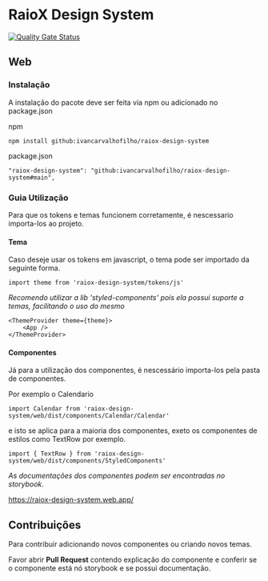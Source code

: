 # RaioX Design System
[![Quality Gate Status](https://sonarcloud.io/api/project_badges/measure?project=guhcostan-equals_raiox-design-system&metric=alert_status)](https://sonarcloud.io/dashboard?id=guhcostan-equals_raiox-design-system)
## Web

### Instalação
A instalação do pacote deve ser feita via npm ou adicionado no package.json

npm
```
npm install github:ivancarvalhofilho/raiox-design-system
```

package.json
```
"raiox-design-system": "github:ivancarvalhofilho/raiox-design-system#main",
```

### Guia Utilização

Para que os tokens e temas funcionem corretamente, é nescessario importa-los ao projeto.

#### Tema

Caso deseje usar os tokens em javascript, o tema pode ser importado da seguinte forma.
```
import theme from 'raiox-design-system/tokens/js'
```
_Recomendo utilizar a lib 'styled-components' pois ela possui suporte a temas, facilitando o uso do mesmo_
```
<ThemeProvider theme={theme}>
    <App />
</ThemeProvider>
```

#### Componentes

Já para a utilização dos componentes, é nescessário importa-los pela pasta de componentes.

Por exemplo o Calendario

```
import Calendar from 'raiox-design-system/web/dist/components/Calendar/Calendar'
```

e isto se aplica para a maioria dos componentes, exeto os componentes de estilos como TextRow por exemplo.

```
import { TextRow } from 'raiox-design-system/web/dist/components/StyledComponents'
```

_As documentações dos componentes podem ser encontradas no storybook._

https://raiox-design-system.web.app/

## Contribuições

Para contribuir adicionando novos componentes ou criando novos temas.

Favor abrir **Pull Request** contendo explicação do componente e conferir se o componente está nó storybook e se possui documentação.
